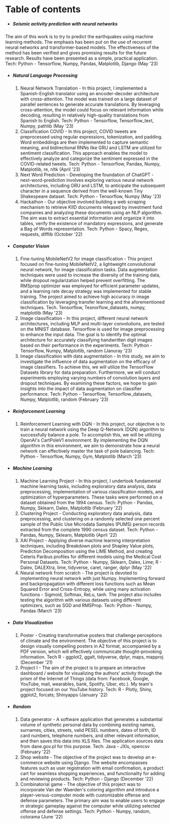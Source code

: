 # Table of contents

* ##### Seismic activity prediction with neural networks
The aim of this work is to try to predict the earthquakes using machine learning methods. The emphasis has been put on the use of recurrent neural networks and transformer-based models. The effectiveness of the method has been verified and gives promising results for the future research. Results have been presented as a simple, practical application. Tech: Python - Tensorflow, Numpy, Pandas, Matplotlib, Django (May '23)
* ##### Natural Language Processing
  1. Neural Network Translation - In this project, I implemented a Spanish-English translator using an encoder-decoder architecture with cross-attention. The model was trained on a large dataset of parallel sentences to generate accurate translations. By leveraging cross-attention, the model could focus on relevant information while decoding, resulting in relatively high-quality translations from Spanish to English. Tech: Python - Tensorflow, Tensorflow_text, Numpy, pathlib (May '23)
  2. Classification COVID - In this project, COVID tweets are preprocessed using regular expressions, tokenization, and padding. Word embeddings are then implemented to capture semantic meaning, and bidirectional RNNs like GRU and LSTM are utilized for sentiment classification. This approach enables the model to effectively analyze and categorize the sentiment expressed in the COVID-related tweets. Tech: Python - Tensorflow, Pandas, Numpy, Matplotlib, re, nltk (April '23)
  3. Next Word Prediction - Developing the foundation of ChatGPT - next-word-prediction involves exploring various neural network architectures, including GRU and LSTM, to anticipate the subsequent character in a sequence derived from the well-known Tiny Shakespeare dataset. Tech: Python - Tensorflow, Numpy (May '23)
  4. Hackathon - Our objective involved building a web scraping mechanism to retrieve KIID documents released by investment fund companies and analyzing these documents using an NLP algorithm. The aim was to extract essential information and organize it into tables, verify the existence of mandatory expressions, and generate a Bag of Words representation. Tech: Python - Spacy, Regex, requests, difflib (October '22)
* ##### Computer Vision
  1. Fine-tuning MobileNetV2 for image classification - This project focused on fine-tuning MobileNetV2, a lightweight convolutional neural network, for image classification tasks. Data augmentation techniques were used to increase the diversity of the training data, while dropout regularization helped prevent overfitting. The RMSprop optimizer was employed for efficient parameter updates, and a learning rate decay strategy was implemented for stable training. The project aimed to achieve high accuracy in image classification by leveraging transfer learning and the aforementioned techniques. Tech. Tensorflow, Tesnorflow_datasets, numpy, matplotlib (May '23)
  2. Image classification - In this project, different neural network architectures, including MLP and multi-layer convolutions, are tested on the MNIST database. Tensorflow is used for image preprocessing to enhance the input data. The goal is to identify the optimal architecture for accurately classifying handwritten digit images based on their performance in the experiments. Tech: Python - Tensorflow, Numpy, Matplotlib, random (Januray '23)
  3. Image classification with data augmentation - In this study, we aim to investigate the influence of data augmentation on the efficacy of image classifiers. To achieve this, we will utilize the TensorFlow Datasets library for data preparation. Furthermore, we will conduct experiments employing varying numbers of convolution layers and dropout techniques. By examining these factors, we hope to gain insights into the impact of data augmentation on classifier performance. Tech: Python - Tensorflow, Tensorflow_datasets, Numpy, Matplotlib, random (February '23)
* ##### Reinforcement Learning
  1. Reinforcement Learning with DQN - In this project, our objective is to train a neural network using the Deep Q-Network (DQN) algorithm to successfully balance a pole. To accomplish this, we will be utilizing OpenAI's CartPoleV1 environment. By implementing the DQN algorithm in this environment, we aim to demonstrate how a neural network can effectively master the task of pole balancing. Tech: Python - Tensorflow, Numpy, Gym, Matplotlib (March '23)
* ##### Machine Learning
  1. Machine Learning Project - In this project, I undertook fundamental machine learning tasks, including exploratory data analysis, data preprocessing, implementation of various classification models, and optimization of hyperparameters. These tasks were performed on a dataset obtained from the 1994 census. Tech: Python - Pandas, Numpy, Sklearn, Dalex, Matplotlib (February '22)
  2. Clustering Project - Conducting exploratory data analysis, data preprocessing, and clustering on a randomly selected one percent sample of the Public Use Microdata Samples (PUMS) person records extracted from the complete 1990 census dataset. Tech: Python - Pandas, Numpy, Sklearn, Matplotlib (April '22)
  3. XAI Project - Applying diverse machine learning interpretation techniques, including Breakdown plots and Shapley Value plots, Prediction Decomposition using the LIME Method, and creating Ceteris Paribus profiles for different models using the Medical Cost Personal Datasets. Tech: Python - Numpy, Sklearn, Dalex, Lime; R - Dalex, DALEXtra, lime, tidyverse, caret, ranger, dplyr (May '22)
  4. Neural network from scratch - The project is devoted to implementing neural network with just Numpy. Implementing forward and backpropagation with different loss functions such as Mean Squared Error and Cross-Entropy, while using many activation functions - Sigmoid, Softmax, ReLu, tanh. The project also includes testing the algorithm with various datasets using different optimizers, such as SGD and RMSProp. Tech: Python - Numpy, Pandas (March '23)
* ##### Data Visualization
  1. Poster - Creating transformative posters that challenge perceptions of climate and the environment. The objective of this project is to design visually compelling posters in A2 format, accompanied by a PDF version, which will effectively communicate thought-provoking information. Tech R - ggplot2, ggalt, tidyverse, dplyr, maps, mapproj (December '21)
  2. Project I - The aim of the project is to prepare an interactive dashboard / website for visualizing the authors' activity through the prism of the Internet of Things (data from: Facebook, Google, YouTube, mail, wearables, bank, Spotify, Uber, etc.). My team's project focused on our YouTube history. Tech: R - Plotly, Shiny, ggplot2, forcats; Shinyapps (January '22)
* ##### Random
  1. Data generator - A software application that generates a substantial volume of synthetic personal data by combining existing names, surnames, cities, streets, valid PESEL numbers, dates of birth, ID card numbers, telephone numbers, and other relevant information, and then saves this data into XLS files. The application sources data from dane.gov.pl for this purpose. Tech: Java - JXls, opencsv (February '22)
  2. Shop website - The objective of the project was to develop an e-commerce website using Django. The website encompasses features such as user registration with email confirmation, a product cart for seamless shopping experiences, and functionality for adding and reviewing products. Tech: Python - Django (December '22)
  3. Combinatorial game - The objective of this project was to incorporate Van der Waerden's coloring algorithm and introduce a player-versus-computer mode with customizable offense and defense parameters. The primary aim was to enable users to engage in strategic gameplay against the computer while utilizing selected offense and defense settings. Tech: Python - Numpy, random, colorama (June '22)
